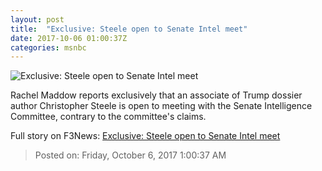 ```yaml
---
layout: post
title:  "Exclusive: Steele open to Senate Intel meet"
date: 2017-10-06 01:00:37Z
categories: msnbc
---
```


![Exclusive: Steele open to Senate Intel meet](http://media1.s-nbcnews.com/j/MSNBC/Components/Video/201710/2017-10-06T01-16-33-6Z--1280x720.video_1067x600.jpg)

Rachel Maddow reports exclusively that an associate of Trump dossier author Christopher Steele is open to meeting with the Senate Intelligence Committee, contrary to the committee's claims.


Full story on F3News: [Exclusive: Steele open to Senate Intel meet](http://www.f3nws.com/n/vdzGYD)

> Posted on: Friday, October 6, 2017 1:00:37 AM

